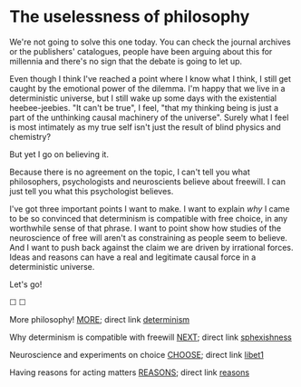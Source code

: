 # The uselessness of philosophy

We're not going to solve this one today. You can check the journal archives or the publishers' catalogues, people have been arguing about this for millennia and there's no sign that the debate is going to let up. 

Even though I think I've reached a point where I know what I think, I still get caught by the emotional power of the dilemma. I'm happy that we live in a deterministic universe, but I still wake up some days with the existential heebee-jeebies. "It can't be true", I feel, "that my thinking being is just a part of the unthinking causal machinery of the universe". Surely what I feel is most intimately as my true self isn't just the result of blind physics and chemistry?

But yet I go on believing it.

Because there is no agreement on the topic, I can't tell you what philosophers, psychologists and neuroscients believe about freewill. I can just tell you what this psychologist believes. 

I've got three important points I want to make. I want to explain *why* I came to be so convinced that determinism is compatible with free choice, in any worthwhile sense of that phrase. I want to point show how studies of the neuroscience of free will aren't as constraining as people seem to believe. And I want to push back against the claim we are driven by irrational forces. Ideas and reasons can have a real and legitimate causal force in a deterministic universe. 

Let's go!

&#9744; &#9744;

More philosophy! [MORE](https://twitter.com/intent/tweet?text=@ChoiceEngine%20MORE); direct link [determinism](determinism)

Why determinism is compatible with freewill [NEXT](https://twitter.com/intent/tweet?text=@ChoiceEngine%20NEXT); direct link [sphexishness](sphexishness)

Neuroscience and experiments on choice [CHOOSE](https://twitter.com/intent/tweet?text=@ChoiceEngine%20CHOOSE); direct link [libet1](libet1)

Having reasons for acting matters [REASONS](https://twitter.com/intent/tweet?text=@ChoiceEngine%20REASONS); direct link [reasons](reasons)
